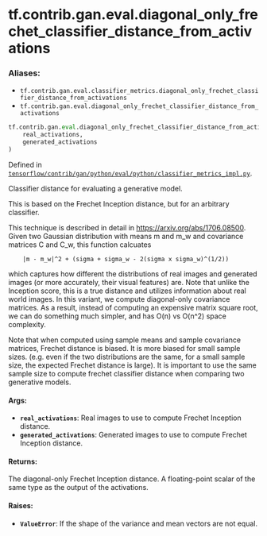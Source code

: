 <div itemscope itemtype="http://developers.google.com/ReferenceObject">
<meta itemprop="name" content="tf.contrib.gan.eval.diagonal_only_frechet_classifier_distance_from_activations" />
<meta itemprop="path" content="Stable" />
</div>

# tf.contrib.gan.eval.diagonal_only_frechet_classifier_distance_from_activations

### Aliases:

* `tf.contrib.gan.eval.classifier_metrics.diagonal_only_frechet_classifier_distance_from_activations`
* `tf.contrib.gan.eval.diagonal_only_frechet_classifier_distance_from_activations`

``` python
tf.contrib.gan.eval.diagonal_only_frechet_classifier_distance_from_activations(
    real_activations,
    generated_activations
)
```



Defined in [`tensorflow/contrib/gan/python/eval/python/classifier_metrics_impl.py`](/code/stable/tensorflow/contrib/gan/python/eval/python/classifier_metrics_impl.py).

Classifier distance for evaluating a generative model.

This is based on the Frechet Inception distance, but for an arbitrary
classifier.

This technique is described in detail in https://arxiv.org/abs/1706.08500.
Given two Gaussian distribution with means m and m_w and covariance matrices
C and C_w, this function calcuates

        |m - m_w|^2 + (sigma + sigma_w - 2(sigma x sigma_w)^(1/2))

which captures how different the distributions of real images and generated
images (or more accurately, their visual features) are. Note that unlike the
Inception score, this is a true distance and utilizes information about real
world images. In this variant, we compute diagonal-only covariance matrices.
As a result, instead of computing an expensive matrix square root, we can do
something much simpler, and has O(n) vs O(n^2) space complexity.

Note that when computed using sample means and sample covariance matrices,
Frechet distance is biased. It is more biased for small sample sizes. (e.g.
even if the two distributions are the same, for a small sample size, the
expected Frechet distance is large). It is important to use the same
sample size to compute frechet classifier distance when comparing two
generative models.

#### Args:

* <b>`real_activations`</b>: Real images to use to compute Frechet Inception distance.
* <b>`generated_activations`</b>: Generated images to use to compute Frechet Inception
    distance.


#### Returns:

The diagonal-only Frechet Inception distance. A floating-point scalar of
the same type as the output of the activations.


#### Raises:

* <b>`ValueError`</b>: If the shape of the variance and mean vectors are not equal.